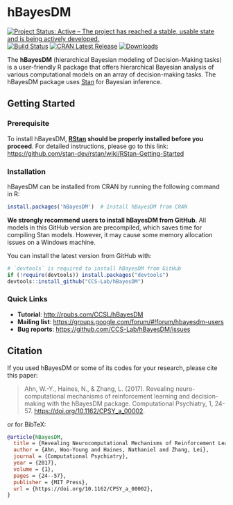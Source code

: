 
# hBayesDM

[![Project Status: Active – The project has reached a stable, usable state and is being actively developed.](https://www.repostatus.org/badges/latest/active.svg)](https://www.repostatus.org/#active)
[![Build Status](https://travis-ci.org/CCS-Lab/hBayesDM.svg?branch=master)](https://travis-ci.org/CCS-Lab/hBayesDM)
[![CRAN Latest Release](https://www.r-pkg.org/badges/version-last-release/hBayesDM)](https://cran.r-project.org/package=hBayesDM)
[![Downloads](https://cranlogs.r-pkg.org/badges/grand-total/hBayesDM)](http://cran.rstudio.com/package=rstan)
<!-- [![Build Status](https://ci.appveyor.com/api/projects/status/hi3vp6ikm396pqcu?svg=true)](https://ci.appveyor.com/project/paulhendricks/hbayesdm)
[![CodeCov](https://codecov.io/gh/CCS-Lab/hBayesDM/branch/master/graph/badge.svg)](https://codecov.io/gh/CCS-Lab/hBayesDM) -->

The **hBayesDM** (hierarchical Bayesian modeling of Decision-Making tasks) is a user-friendly R package that offers hierarchical Bayesian analysis of various computational models on an array of decision-making tasks. The hBayesDM package uses [Stan](http://mc-stan.org/) for Bayesian inference.

## Getting Started

### Prerequisite

To install hBayesDM, **[RStan][rstan] should be properly installed before you proceed**. For detailed instructions, please go to this link:
https://github.com/stan-dev/rstan/wiki/RStan-Getting-Started

[rstan]: https://github.com/stan-dev/rstan

### Installation

hBayesDM can be installed from CRAN by running the following command in R:

```r
install.packages('hBayesDM')  # Install hBayesDM from CRAN
```

**We strongly recommend users to install hBayesDM from GitHub**. All models in this GitHub version are precompiled, which saves time for compiling Stan models. However, it may cause some memory allocation issues on a Windows machine.

You can install the latest version from GitHub with:

```r
# `devtools` is required to install hBayesDM from GitHub
if (!require(devtools)) install.packages("devtools")
devtools::install_github("CCS-Lab/hBayesDM")
```

### Quick Links

- **Tutorial**: http://rpubs.com/CCSL/hBayesDM
- **Mailing list**: https://groups.google.com/forum/#!forum/hbayesdm-users
- **Bug reports**: https://github.com/CCS-Lab/hBayesDM/issues

## Citation

If you used hBayesDM or some of its codes for your research, please cite this paper: 

> Ahn, W.-Y., Haines, N., & Zhang, L. (2017). Revealing neuro-computational mechanisms of reinforcement learning and decision-making with the hBayesDM package. Computational Psychiatry, 1, 24-57. https://doi.org/10.1162/CPSY_a_00002. 

or for BibTeX:

```bibtex
@article{hBayesDM,
  title = {Revealing Neurocomputational Mechanisms of Reinforcement Learning and Decision-Making With the {hBayesDM} Package},
  author = {Ahn, Woo-Young and Haines, Nathaniel and Zhang, Lei},
  journal = {Computational Psychiatry},
  year = {2017},
  volume = {1},
  pages = {24--57},
  publisher = {MIT Press},
  url = {https://doi.org/10.1162/CPSY_a_00002},
}
```
